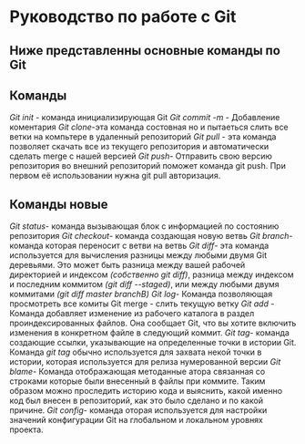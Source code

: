 # Руководство по работе с Git

## Ниже представленны основные команды по Git

## Команды
*Git init* - команда инициализирующая Git 
*Git commit -m* - Добавление коментария 
*Git clone*-эта команда состовная но и пытаеться слить все ветки на компьтере в удаленный репозиторий
*Git pull* - эта команда позволяет скачать все из текущего репозитория и автоматически сделать merge с нашей версией
*Git push*- Отправить свою версию репозитория во внешний репозиторий поможет команда git push. При первом её использовании нужна git pull авторизация.
## Команды новые
*Git status*- команда вызывающая блок с информацией по состоянию репозитория 
*Git checkout*-  команда создающая новую ветвь
*Git branch*- команда которая переносит с ветви на ветвь
*Git diff*- эта команда  используется для вычисления разницы между любыми двумя Git деревьями. Это может быть разница между вашей рабочей директорией и индексом *(собственно git diff)*, разница между индексом и последним коммитом *(git diff --staged)*, или между любыми двумя коммитами *(git diff master branchB)*
*Git log*- Команда позволяющая просмотреть все комиты 
Git merge - слить текущую ветку
*Git add* - Команда добавляет изменение из рабочего каталога в раздел проиндексированных файлов. Она сообщает Git, что вы хотите включить изменения в конкретном файле в следующий коммит. 
*Git tag*-  команда создающие ссылки, указывающие на определенные точки в истории Git. Команда *git tag* обычно используется для захвата некой точки в истории, которая используется для релиза нумерованной версии
*Git blame*- Команда отображающая методанные атора связанная со строками которые были внесенный в файлы при коммите. Таким образом можно проследить историю кода и выяснить, какой именно код был внесен в репозиторий, как это было сделано и по какой причине.
*Git config*- команда оторая используется для настройки значений конфигурации Git на глобальном и локальном уровнях проекта. 
